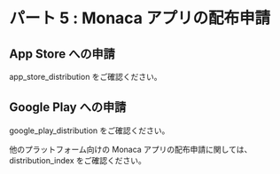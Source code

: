 パート 5 : Monaca アプリの配布申請
==================================

App Store への申請
------------------

app\_store\_distribution をご確認ください。

Google Play への申請
--------------------

google\_play\_distribution をご確認ください。

他のプラットフォーム向けの Monaca アプリの配布申請に関しては、
distribution\_index をご確認ください。
